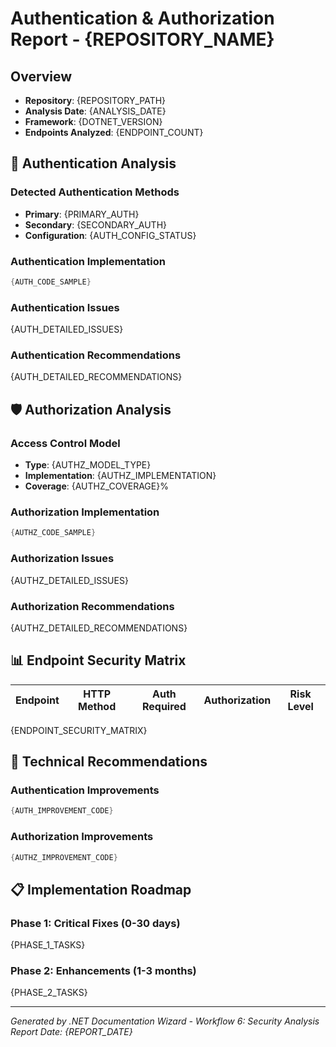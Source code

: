 # Authentication & Authorization Report - {REPOSITORY_NAME}

## Overview
- **Repository**: {REPOSITORY_PATH}
- **Analysis Date**: {ANALYSIS_DATE}
- **Framework**: {DOTNET_VERSION}
- **Endpoints Analyzed**: {ENDPOINT_COUNT}

## 🔐 Authentication Analysis

### Detected Authentication Methods
- **Primary**: {PRIMARY_AUTH}
- **Secondary**: {SECONDARY_AUTH}
- **Configuration**: {AUTH_CONFIG_STATUS}

### Authentication Implementation
```csharp
{AUTH_CODE_SAMPLE}
```

### Authentication Issues
{AUTH_DETAILED_ISSUES}

### Authentication Recommendations
{AUTH_DETAILED_RECOMMENDATIONS}

## 🛡️ Authorization Analysis

### Access Control Model
- **Type**: {AUTHZ_MODEL_TYPE}
- **Implementation**: {AUTHZ_IMPLEMENTATION}
- **Coverage**: {AUTHZ_COVERAGE}%

### Authorization Implementation
```csharp
{AUTHZ_CODE_SAMPLE}
```

### Authorization Issues
{AUTHZ_DETAILED_ISSUES}

### Authorization Recommendations
{AUTHZ_DETAILED_RECOMMENDATIONS}

## 📊 Endpoint Security Matrix

| Endpoint | HTTP Method | Auth Required | Authorization | Risk Level |
|----------|-------------|---------------|---------------|------------|
{ENDPOINT_SECURITY_MATRIX}

## 🔧 Technical Recommendations

### Authentication Improvements
```csharp
{AUTH_IMPROVEMENT_CODE}
```

### Authorization Improvements
```csharp
{AUTHZ_IMPROVEMENT_CODE}
```

## 📋 Implementation Roadmap

### Phase 1: Critical Fixes (0-30 days)
{PHASE_1_TASKS}

### Phase 2: Enhancements (1-3 months)
{PHASE_2_TASKS}

---

*Generated by .NET Documentation Wizard - Workflow 6: Security Analysis*
*Report Date: {REPORT_DATE}*